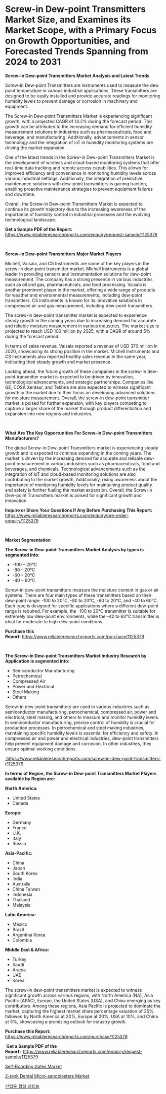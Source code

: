 <p><h1>Screw-in Dew-point Transmitters Market Size, and Examines its Market Scope, with a Primary Focus on Growth Opportunities, and Forecasted Trends Spanning from 2024 to 2031</h1></p><p><strong>Screw-in Dew-point Transmitters Market Analysis and Latest Trends</strong></p>
<p><p>Screw-in Dew-point Transmitters are instruments used to measure the dew point temperature in various industrial applications. These transmitters are designed to be easily installed and provide accurate readings for monitoring humidity levels to prevent damage or corrosion in machinery and equipment.</p><p>The Screw-in Dew-point Transmitters Market is experiencing significant growth, with a projected CAGR of 14.2% during the forecast period. This growth can be attributed to the increasing demand for efficient humidity measurement solutions in industries such as pharmaceuticals, food and beverage, and manufacturing. Additionally, advancements in sensor technology and the integration of IoT in humidity monitoring systems are driving the market expansion.</p><p>One of the latest trends in the Screw-in Dew-point Transmitters Market is the development of wireless and cloud-based monitoring systems that offer real-time data tracking and remote access capabilities. This allows for improved efficiency and convenience in monitoring humidity levels across various industrial settings. Additionally, the integration of predictive maintenance solutions with dew-point transmitters is gaining traction, enabling proactive maintenance strategies to prevent equipment failures and downtime.</p><p>Overall, the Screw-in Dew-point Transmitters Market is expected to continue its growth trajectory due to the increasing awareness of the importance of humidity control in industrial processes and the evolving technological landscape.</p></p>
<p><strong>Get a Sample PDF of the Report:&nbsp;</strong> <a href="https://www.reliableresearchreports.com/enquiry/request-sample/1125379">https://www.reliableresearchreports.com/enquiry/request-sample/1125379</a></p>
<p>&nbsp;</p>
<p><strong>Screw-in Dew-point Transmitters Major Market Players</strong></p>
<p><p>Michell, Vaisala, and CS Instruments are some of the key players in the screw-in dew-point transmitter market. Michell Instruments is a global leader in providing sensors and instrumentation solutions for dew-point measurement. The company has a strong presence in various industries such as oil and gas, pharmaceuticals, and food processing. Vaisala is another prominent player in the market, offering a wide range of products for weather and environmental measurements, including dew-point transmitters. CS Instruments is known for its innovative solutions in compressed air and gas measurement, including dew-point transmitters.</p><p>The screw-in dew-point transmitter market is expected to experience steady growth in the coming years due to increasing demand for accurate and reliable moisture measurement in various industries. The market size is projected to reach USD 100 million by 2025, with a CAGR of around 5% during the forecast period.</p><p>In terms of sales revenue, Vaisala reported a revenue of USD 370 million in 2020, showcasing its strong position in the market. Michell Instruments and CS Instruments also reported healthy sales revenue in the same year, indicating their steady growth and market presence.</p><p>Looking ahead, the future growth of these companies in the screw-in dew-point transmitter market is expected to be driven by innovation, technological advancements, and strategic partnerships. Companies like GE, COSA Xentaur, and Tekhne are also expected to witness significant growth in the market due to their focus on developing advanced solutions for moisture measurement. Overall, the screw-in dew-point transmitter market is poised for further expansion, with key players competing to capture a larger share of the market through product differentiation and expansion into new regions and industries.</p></p>
<p>&nbsp;</p>
<p><strong>What Are The Key Opportunities For Screw-in Dew-point Transmitters Manufacturers?</strong></p>
<p><p>The global Screw-in Dew-point Transmitters market is experiencing steady growth and is expected to continue expanding in the coming years. The market is driven by the increasing demand for accurate and reliable dew-point measurement in various industries such as pharmaceuticals, food and beverages, and chemicals. Technological advancements such as the integration of IoT and cloud-based monitoring solutions are also contributing to the market growth. Additionally, rising awareness about the importance of monitoring humidity levels for maintaining product quality and safety is further fueling the market expansion. Overall, the Screw-in Dew-point Transmitters market is poised for significant growth and innovation.</p></p>
<p><strong>Inquire or Share Your Questions If Any Before Purchasing This Report:</strong> <a href="https://www.reliableresearchreports.com/enquiry/pre-order-enquiry/1125379">https://www.reliableresearchreports.com/enquiry/pre-order-enquiry/1125379</a></p>
<p>&nbsp;</p>
<p><strong>Market Segmentation</strong></p>
<p><strong>The Screw-in Dew-point Transmitters Market Analysis by types is segmented into:</strong></p>
<p><ul><li>-100 – 20℃</li><li>-80 – 20℃</li><li>-60 – 20℃</li><li>-40 – 60℃</li></ul></p>
<p><p>Screw-in dew-point transmitters measure the moisture content in gas or air systems. There are four main types of these transmitters based on their dew-point range: -100 to 20℃, -80 to 20℃, -60 to 20℃, and -40 to 60℃. Each type is designed for specific applications where a different dew-point range is required. For example, the -100 to 20℃ transmitter is suitable for extremely low dew-point environments, while the -40 to 60℃ transmitter is ideal for moderate to high dew-point conditions.</p></p>
<p><strong>Purchase this Report:&nbsp;</strong><a href="https://www.reliableresearchreports.com/purchase/1125379">https://www.reliableresearchreports.com/purchase/1125379</a></p>
<p>&nbsp;</p>
<p><strong>The Screw-in Dew-point Transmitters Market Industry Research by Application is segmented into:</strong></p>
<p><ul><li>Semiconductor Manufacturing</li><li>Petrochemical</li><li>Compressed Air</li><li>Power and Electrical</li><li>Steel Making</li><li>Others</li></ul></p>
<p><p>Screw-in dew-point transmitters are used in various industries such as semiconductor manufacturing, petrochemical, compressed air, power and electrical, steel making, and others to measure and monitor humidity levels. In semiconductor manufacturing, precise control of humidity is crucial for production processes. In petrochemical and steel making industries, maintaining specific humidity levels is essential for efficiency and safety. In compressed air and power and electrical industries, dew-point transmitters help prevent equipment damage and corrosion. In other industries, they ensure optimal working conditions.</p></p>
<p><a href="https://www.reliableresearchreports.com/screw-in-dew-point-transmitters-r1125379">&nbsp;https://www.reliableresearchreports.com/screw-in-dew-point-transmitters-r1125379</a></p>
<p><strong>In terms of Region, the Screw-in Dew-point Transmitters Market Players available by Region are:</strong></p>
<p>
    <p> <strong> North America: </strong>
        <ul>
            <li>United States</li>
            <li>Canada</li>
        </ul>
        </p> 
    <p> <strong> Europe: </strong>
        <ul>
            <li>Germany</li>
            <li>France</li>
            <li>U.K.</li>
            <li>Italy</li>
            <li>Russia</li>
        </ul>
        </p> 
    <p> <strong> Asia-Pacific: </strong>
        <ul>
            <li>China</li>
            <li>Japan</li>
            <li>South Korea</li>
            <li>India</li>
            <li>Australia</li>
            <li>China Taiwan</li>
            <li>Indonesia</li>
            <li>Thailand</li>
            <li>Malaysia</li>
        </ul>
        </p> 
    <p> <strong> Latin America: </strong>
        <ul>
            <li>Mexico</li>
            <li>Brazil</li>
            <li>Argentina Korea</li>
            <li>Colombia</li>
        </ul>
        </p> 
    <p> <strong> Middle East & Africa: </strong>
        <ul>
            <li>Turkey</li>
            <li>Saudi</li>
            <li>Arabia</li>
            <li>UAE</li>
            <li>Korea</li>
        </ul>
    </p>
    </p>
<p><p>The screw-in dew-point transmitters market is expected to witness significant growth across various regions, with North America (NA), Asia Pacific (APAC), Europe, the United States (USA), and China emerging as key contributors. Among these regions, Asia Pacific is projected to dominate the market, capturing the highest market share percentage valuation of 35%, followed by North America at 30%, Europe at 20%, USA at 10%, and China at 5%, showcasing a promising outlook for industry growth.</p></p>
<p><strong>Purchase this Report: </strong><a href="https://www.reliableresearchreports.com/purchase/1125379">https://www.reliableresearchreports.com/purchase/1125379</a></p>
<p>&nbsp;<strong>Get a Sample PDF of the Report:&nbsp;&nbsp;</strong><a href="https://www.reliableresearchreports.com/enquiry/request-sample/1125379">https://www.reliableresearchreports.com/enquiry/request-sample/1125379</a></p>
<p><strong></strong></p>
<p><p><a href="https://www.linkedin.com/pulse/self-boarding-gates-market-outlook-forecast-from-2024-z1nke">Self-Boarding Gates Market</a></p><p><a href="https://www.linkedin.com/pulse/2-tank-dental-micro-sandblasters-market-ndash-industry-v4tyc">2-tank Dental Micro-sandblasters Market</a></p><p><a href="https://github.com/johneahan44556754/Market-Research-Report-List-1/blob/main/7259639173758.md">산업용 합성 레티놀</a></p></p>